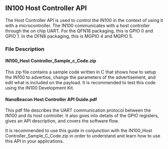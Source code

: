 ## IN100 Host Controller API

The Host Controller API is used to control the IN100 in the context of using it with a microcontroller. The IN100 communicates with a host controller through the on chip UART. For the QFN18 packaging, this is GPIO 0 and GPIO 1. In the DFN8 packaging, this is MGPIO 4 and MGPIO 5. 

### File Description

#### IN100_Host Controller_Sample_c_Code.zip

This zip file contains a sample code written in C that shows how to setup the IN100 to advertise, change the parameters of the advertisement, and edit what is included on the payload. It is recommended to test this code using the IN100 Development Kit.

#### NanoBeacon Host Controller API Guide.pdf

This pdf file describes the UART communication protocol between the IN100 and its host controller. It also goes into details of the GPIO registers, gives an API description, and covers the software flow.

It is recommended to use this guide in conjunction with the IN100_Host Controller_Sample_C_Code.zip in order to understand and learn how to use this API in your applications.
